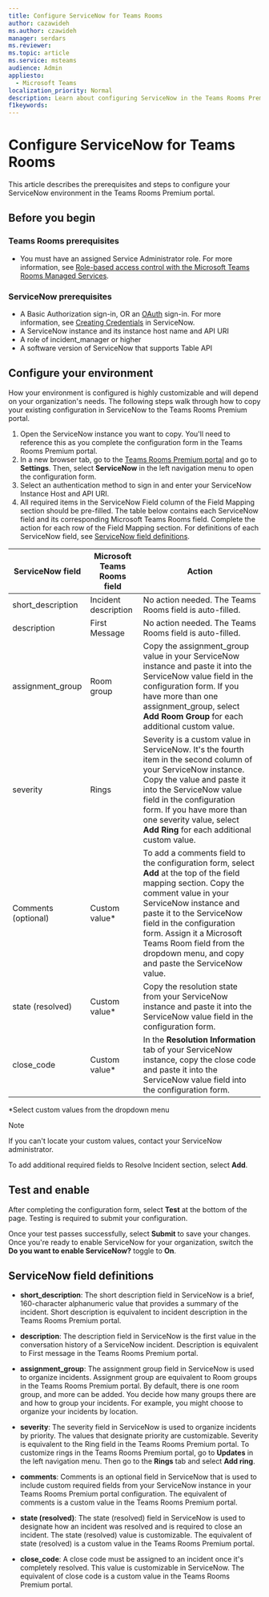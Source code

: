 ```yaml
---
title: Configure ServiceNow for Teams Rooms
author: cazawideh
ms.author: czawideh
manager: serdars
ms.reviewer: 
ms.topic: article
ms.service: msteams
audience: Admin
appliesto: 
  - Microsoft Teams
localization_priority: Normal
description: Learn about configuring ServiceNow in the Teams Rooms Premium portal 
f1keywords: 
---
```


# Configure ServiceNow for Teams Rooms

This article describes the prerequisites and steps to configure your ServiceNow environment in the Teams Rooms Premium portal.

## Before you begin

### Teams Rooms prerequisites

- You must have an assigned Service Administrator role. For more information, see [Role-based access control with the Microsoft Teams Rooms Managed Services](microsoft-teams-rooms-premium-rbac.md).

### ServiceNow prerequisites

- A Basic Authorization sign-in, OR an [OAuth](https://docs.servicenow.com/bundle/rome-platform-administration/page/administer/security/concept/c_OAuthApplications.html) sign-in. For more information, see [Creating Credentials](https://developer.servicenow.com/dev.do#!/learn/learning-plans/rome/servicenow_application_developer/app_store_learnv2_rest_rome_creating_credentials) in ServiceNow.
- A ServiceNow instance and its instance host name and API URI
- A role of incident_manager or higher
- A software version of ServiceNow that supports Table API

## Configure your environment

How your environment is configured is highly customizable and will depend on your organization's needs. The following steps walk through how to copy your existing configuration in ServiceNow to the Teams Rooms Premium portal.

1. Open the ServiceNow instance you want to copy. You'll need to reference this as you complete the configuration form in the Teams Rooms Premium portal.
2. In a new browser tab, go to the [Teams Rooms Premium portal](https://portal.rooms.microsoft.com/) and go to **Settings**. Then, select **ServiceNow** in the left navigation menu to open the configuration form.
3. Select an authentication method to sign in and enter your ServiceNow Instance Host and API URI.
4. All required items in the ServiceNow Field column of the Field Mapping section should be pre-filled. The table below contains each ServiceNow field and its corresponding Microsoft Teams Rooms field. Complete the action for each row of the Field Mapping section. For definitions of each ServiceNow field, see [ServiceNow field definitions](#servicenow-field-definitions).

| ServiceNow field | Microsoft Teams Rooms field | Action |
| --- | --- | --- |
| short_description | Incident description | No action needed. The Teams Rooms field is auto-filled. |
| description | First Message | No action needed. The Teams Rooms field is auto-filled. |
| assignment_group | Room group | Copy the assignment_group value in your ServiceNow instance and paste it into the ServiceNow value field in the configuration form. If you have more than one assignment_group, select **Add Room Group** for each additional custom value. |
| severity | Rings | Severity is a custom value in ServiceNow. It's the fourth item in the second column of your ServiceNow instance. Copy the value and paste it into the ServiceNow value field in the configuration form. If you have more than one severity value, select **Add Ring** for each additional custom value. |
| Comments (optional) | Custom value* | To add a comments field to the configuration form, select **Add** at the top of the field  mapping section. Copy the comment value in your ServiceNow instance and paste it to the ServiceNow field in the configuration form. Assign it a Microsoft Teams Room field from the dropdown menu, and copy and paste the ServiceNow value. |
| state (resolved) | Custom value* | Copy the resolution state from your ServiceNow instance and paste it into the ServiceNow value field in the configuration form. |
| close_code | Custom value* | In the **Resolution Information** tab of your ServiceNow instance, copy the close code and paste it into the ServiceNow value field into the configuration form. |

*Select custom values from the dropdown menu

>[!NOTE]
>If you can't locate your custom values, contact your ServiceNow administrator.

To add additional required fields to Resolve Incident section, select **Add**.

## Test and enable

After completing the configuration form, select **Test** at the bottom of the page. Testing is required to submit your configuration.

Once your test passes successfully, select **Submit** to save your changes. Once you're ready to enable ServiceNow for your organization, switch the **Do you want to enable ServiceNow?** toggle to **On**.

## ServiceNow field definitions

- **short_description**: The short description field in ServiceNow is a brief, 160-character alphanumeric value that provides a summary of the incident. Short description is equivalent to incident description in the Teams Rooms Premium portal.

- **description**: The description field in ServiceNow is the first value in the conversation history of a ServiceNow incident. Description is equivalent to First message in the Teams Rooms Premium portal.

- **assignment_group**: The assignment group field in ServiceNow is used to organize incidents. Assignment group are equivalent to Room groups in the Teams Rooms Premium portal. By default, there is one room group, and more can be added. You decide how many groups there are and how to group your incidents. For example, you might choose to organize your incidents by location.

- **severity**: The severity field in ServiceNow is used to organize incidents by priority. The values that designate priority are customizable. Severity is equivalent to the Ring field in the Teams Rooms Premium portal. To customize rings in the Teams Rooms Premium portal, go to **Updates** in the left navigation menu. Then go to the **Rings** tab and select **Add ring**.

- **comments**: Comments is an optional field in ServiceNow that is used to include custom required fields from your ServiceNow instance in your Teams Rooms Premium portal configuration. The equivalent of comments is a custom value in the Teams Rooms Premium portal.

- **state (resolved)**: The state (resolved) field in ServiceNow is used to designate how an incident was resolved and is required to close an incident. The state (resolved) value is customizable. The equivalent of state (resolved) is a custom value in the Teams Rooms Premium portal.

- **close_code**: A close code must be assigned to an incident once it's completely resolved. This value is customizable in ServiceNow. The equivalent of close code is a custom value in the Teams Rooms Premium portal.
